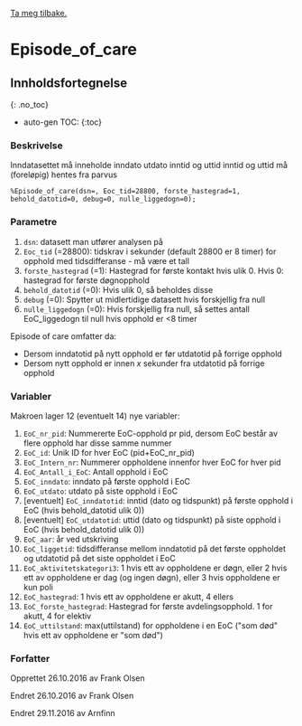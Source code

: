 [Ta meg tilbake.](./)

# Episode_of_care



## Innholdsfortegnelse
{: .no_toc}

* auto-gen TOC:
{:toc}

### Beskrivelse

Inndatasettet må inneholde inndato utdato inntid og uttid
inntid og uttid må (foreløpig) hentes fra parvus

```
%Episode_of_care(dsn=, Eoc_tid=28800, forste_hastegrad=1, behold_datotid=0, debug=0, nulle_liggedogn=0);
```

### Parametre

1. `dsn`: datasett man utfører analysen på
2. `Eoc_tid` (=28800): tidskrav i sekunder (default 28800 er 8 timer) for opphold med tidsdifferanse - må være et tall
3. `forste_hastegrad` (=1): Hastegrad for første kontakt hvis ulik 0. Hvis 0: hastegrad for første døgnopphold
4. `behold_datotid` (=0): Hvis ulik 0, så beholdes disse 
5. `debug` (=0): Spytter ut midlertidige datasett hvis forskjellig fra null
6. `nulle_liggedogn` (=0): Hvis forskjellig fra null, så settes antall EoC_liggedogn til null hvis opphold er <8 timer

Episode of care omfatter da:
- Dersom inndatotid på nytt opphold er før utdatotid på forrige opphold
- Dersom nytt opphold er innen *x* sekunder fra utdatotid på forrige opphold

### Variabler

Makroen lager 12 (eventuelt 14) nye variabler:
1.  `EoC_nr_pid`: Nummererte EoC-opphold pr pid, dersom EoC består av flere opphold har disse samme nummer
2.  `EoC_id`: Unik ID for hver EoC (pid+EoC_nr_pid)
3.  `EoC_Intern_nr`: Nummerer oppholdene innenfor hver EoC for hver pid
4.  `EoC_Antall_i_EoC`: Antall opphold i EoC
5.  `EoC_inndato`: inndato på første opphold i EoC
6.  `EoC_utdato`: utdato på siste opphold i EoC
7.  [eventuelt] `EoC_inndatotid`: inntid (dato og tidspunkt) på første opphold i EoC (hvis behold_datotid ulik 0))
8.  [eventuelt] `EoC_utdatotid`: uttid (dato og tidspunkt) på siste opphold i EoC (hvis behold_datotid ulik 0))
9.  `EoC_aar`: år ved utskriving
10. `EoC_liggetid`: tidsdifferanse mellom inndatotid på det første oppholdet og utdatotid på det siste oppholdet i EoC
11. `EoC_aktivitetskategori3`: 1 hvis ett av oppholdene er døgn, eller 2 hvis ett av oppholdene er dag (og ingen døgn), eller 3 hvis oppholdene er kun poli
12. `EoC_hastegrad`: 1 hvis ett av oppholdene er akutt, 4 ellers
13. `EoC_forste_hastegrad`: Hastegrad for første avdelingsopphold. 1 for akutt, 4 for elektiv
14. `EoC_uttilstand`: max(uttilstand) for oppholdene i en EoC ("som død" hvis ett av oppholdene er "som død")

### Forfatter

Opprettet 26.10.2016 av Frank Olsen

Endret 26.10.2016 av Frank Olsen

Endret 29.11.2016 av Arnfinn

